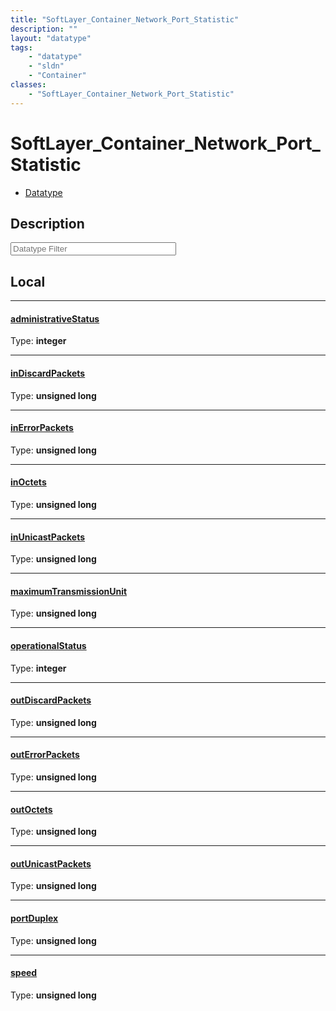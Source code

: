 ```yaml
---
title: "SoftLayer_Container_Network_Port_Statistic"
description: ""
layout: "datatype"
tags:
    - "datatype"
    - "sldn"
    - "Container"
classes:
    - "SoftLayer_Container_Network_Port_Statistic"
---
```


# SoftLayer_Container_Network_Port_Statistic
<div id='service-datatype'>
    <ul id='sldn-reference-tabs'>
        <li id='datatype'> <a href='/reference/datatypes/SoftLayer_Container_Network_Port_Statistic' >Datatype</a></li>
    </ul>
</div>

## Description 






<!-- Filer BEGIN -->
<div class="view-filters">
        <div class="clearfix">
            <div class="search-input-box">
                <input placeholder="Datatype Filter" onkeyup="titleSearch(inputId='prop-input', divId='properties', elementClass='prop-row')" 
                    type="text" id="prop-input" value="" size="30" maxlength="128" class="form-text">
            </div>
        </div>
</div>
<!-- Filer END -->

<div id="properties" class="content">
<div id="localProperties" class="prop-content" >

## Local
<div class="prop-row">

-----
[administrativeStatus]: #administrativestatus
#### [administrativeStatus]
  
<span class="type-label">Type: </span>**integer**


</div>
<div class="prop-row">

-----
[inDiscardPackets]: #indiscardpackets
#### [inDiscardPackets]
  
<span class="type-label">Type: </span>**unsigned long**


</div>
<div class="prop-row">

-----
[inErrorPackets]: #inerrorpackets
#### [inErrorPackets]
  
<span class="type-label">Type: </span>**unsigned long**


</div>
<div class="prop-row">

-----
[inOctets]: #inoctets
#### [inOctets]
  
<span class="type-label">Type: </span>**unsigned long**


</div>
<div class="prop-row">

-----
[inUnicastPackets]: #inunicastpackets
#### [inUnicastPackets]
  
<span class="type-label">Type: </span>**unsigned long**


</div>
<div class="prop-row">

-----
[maximumTransmissionUnit]: #maximumtransmissionunit
#### [maximumTransmissionUnit]
  
<span class="type-label">Type: </span>**unsigned long**


</div>
<div class="prop-row">

-----
[operationalStatus]: #operationalstatus
#### [operationalStatus]
  
<span class="type-label">Type: </span>**integer**


</div>
<div class="prop-row">

-----
[outDiscardPackets]: #outdiscardpackets
#### [outDiscardPackets]
  
<span class="type-label">Type: </span>**unsigned long**


</div>
<div class="prop-row">

-----
[outErrorPackets]: #outerrorpackets
#### [outErrorPackets]
  
<span class="type-label">Type: </span>**unsigned long**


</div>
<div class="prop-row">

-----
[outOctets]: #outoctets
#### [outOctets]
  
<span class="type-label">Type: </span>**unsigned long**


</div>
<div class="prop-row">

-----
[outUnicastPackets]: #outunicastpackets
#### [outUnicastPackets]
  
<span class="type-label">Type: </span>**unsigned long**


</div>
<div class="prop-row">

-----
[portDuplex]: #portduplex
#### [portDuplex]
  
<span class="type-label">Type: </span>**unsigned long**


</div>
<div class="prop-row">

-----
[speed]: #speed
#### [speed]
  
<span class="type-label">Type: </span>**unsigned long**


</div>
</div>
<!-- LOCAL PROPERTY END -->

</div>



